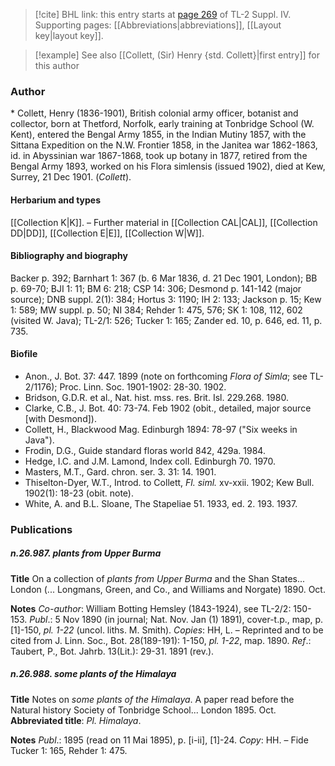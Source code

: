 > [!cite] BHL link: this entry starts at [page 269](https://www.biodiversitylibrary.org/item/103860#page/279/mode/1up) of TL-2 Suppl. IV.
> Supporting pages: [[Abbreviations|abbreviations]], [[Layout key|layout key]].

> [!example] See also [[Collett, (Sir) Henry {std. Collett}|first entry]] for this author

### Author

\* Collett, Henry (1836-1901), British colonial army officer, botanist and collector, born at Thetford, Norfolk, early training at Tonbridge School (W. Kent), entered the Bengal Army 1855, in the Indian Mutiny 1857, with the Sittana Expedition on the N.W. Frontier 1858, in the Janitea war 1862-1863, id. in Abyssinian war 1867-1868, took up botany in 1877, retired from the Bengal Army 1893, worked on his Flora simlensis (issued 1902), died at Kew, Surrey, 21 Dec 1901. (*Collett*).

#### Herbarium and types

[[Collection K|K]]. – Further material in [[Collection CAL|CAL]], [[Collection DD|DD]], [[Collection E|E]], [[Collection W|W]].

#### Bibliography and biography

Backer p. 392; Barnhart 1: 367 (b. 6 Mar 1836, d. 21 Dec 1901, London); BB p. 69-70; BJI 1: 11; BM 6: 218; CSP 14: 306; Desmond p. 141-142 (major source); DNB suppl. 2(1): 384; Hortus 3: 1190; IH 2: 133; Jackson p. 15; Kew 1: 589; MW suppl. p. 50; NI 384; Rehder 1: 475, 576; SK 1: 108, 112, 602 (visited W. Java); TL-2/1: 526; Tucker 1: 165; Zander ed. 10, p. 646, ed. 11, p. 735.

#### Biofile

- Anon., J. Bot. 37: 447. 1899 (note on forthcoming *Flora of Simla*; see TL-2/1176); Proc. Linn. Soc. 1901-1902: 28-30. 1902.
- Bridson, G.D.R. et al., Nat. hist. mss. res. Brit. Isl. 229.268. 1980.
- Clarke, C.B., J. Bot. 40: 73-74. Feb 1902 (obit., detailed, major source \[with Desmond\]).
- Collett, H., Blackwood Mag. Edinburgh 1894: 78-97 ("Six weeks in Java").
- Frodin, D.G., Guide standard floras world 842, 429a. 1984.
- Hedge, I.C. and J.M. Lamond, Index coll. Edinburgh 70. 1970.
- Masters, M.T., Gard. chron. ser. 3. 31: 14. 1901.
- Thiselton-Dyer, W.T., Introd. to Collett, *Fl. siml.* xv-xxii. 1902; Kew Bull. 1902(1): 18-23 (obit. note).
- White, A. and B.L. Sloane, The Stapeliae 51. 1933, ed. 2. 193. 1937.

### Publications

##### n.26.987. plants from Upper Burma

**Title**
On a collection of *plants from Upper Burma* and the Shan States... London (... Longmans, Green, and Co., and Williams and Norgate) 1890. Oct.

**Notes**
*Co-author*: William Botting Hemsley (1843-1924), see TL-2/2: 150-153.
*Publ*.: 5 Nov 1890 (in journal; Nat. Nov. Jan (1) 1891), cover-t.p., map, p. \[1\]-150, *pl. 1-22* (uncol. liths. M. Smith). *Copies*: HH, L. – Reprinted and to be cited from J. Linn. Soc., Bot. 28(189-191): 1-150, *pl. 1-22*, map. 1890.
*Ref*.: Taubert, P., Bot. Jahrb. 13(Lit.): 29-31. 1891 (rev.).

##### n.26.988. some plants of the Himalaya

**Title**
Notes on *some plants of the Himalaya*. A paper read before the Natural history Society of Tonbridge School... London 1895. Oct.
**Abbreviated title**: *Pl. Himalaya*.

**Notes**
*Publ*.: 1895 (read on 11 Mai 1895), p. \[i-ii\], \[1\]-24. *Copy*: HH. – Fide Tucker 1: 165, Rehder 1: 475.

